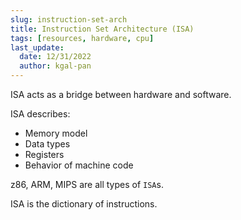 ```yaml
---
slug: instruction-set-arch
title: Instruction Set Architecture (ISA)
tags: [resources, hardware, cpu]
last_update:
  date: 12/31/2022
  author: kgal-pan
---
```



ISA acts as a bridge between hardware and software.

ISA describes:

- Memory model
- Data types
- Registers
- Behavior of machine code

z86, ARM, MIPS are all types of `ISA`s.

ISA is the dictionary of instructions.
